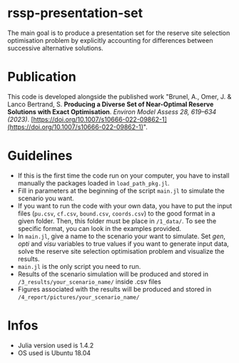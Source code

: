 # rssp-presentation-set
The main goal is to produce a presentation set for the reserve site selection optimisation problem by explicitly accounting for differences between successive alternative solutions. 

# Publication
This code is developed alongside the published work "Brunel, A., Omer, J. & Lanco Bertrand, S. **Producing a Diverse Set of Near-Optimal Reserve Solutions with Exact Optimisation**. _Environ Model Assess 28, 619–634 (2023)_. [https://doi.org/10.1007/s10666-022-09862-1](https://doi.org/10.1007/s10666-022-09862-1)". 

# Guidelines
* If this is the first time the code run on your computer, you have to install manually the packages loaded in `load_path_pkg.jl`.  
* Fill in parameters at the beginning of the script `main.jl` to simulate the scenario you want. 
* If you want to run the code with your own data, you have to put the input files (`pu.csv`, `cf.csv`, `bound.csv`, `coords.csv`) to the good format in a given folder. Then, this folder must be place in `/1_data/`. To see the specific format, you can look in the examples provided.  
* In `main.jl`, give a name to the scenario your want to simulate. Set *gen*, *opti* and *visu* variables to true values if you want to generate input data, solve the reserve site selection optimisation problem and visualize the results. 
* `main.jl` is the only script you need to run. 
* Results of the scenario simulation will be produced and stored in `/3_results/your_scenario_name/` inside .csv files
* Figures associated with the results will be produced and stored in `/4_report/pictures/your_scenario_name/`

# Infos
* Julia version used is 1.4.2
* OS used is Ubuntu 18.04 
